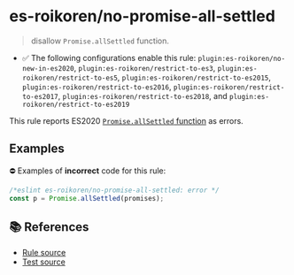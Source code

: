 # es-roikoren/no-promise-all-settled
> disallow `Promise.allSettled` function.

- ✅ The following configurations enable this rule: `plugin:es-roikoren/no-new-in-es2020`, `plugin:es-roikoren/restrict-to-es3`, `plugin:es-roikoren/restrict-to-es5`, `plugin:es-roikoren/restrict-to-es2015`, `plugin:es-roikoren/restrict-to-es2016`, `plugin:es-roikoren/restrict-to-es2017`, `plugin:es-roikoren/restrict-to-es2018`, and `plugin:es-roikoren/restrict-to-es2019`

This rule reports ES2020 [`Promise.allSettled` function](https://github.com/tc39/proposal-promise-allSettled) as errors.

## Examples

⛔ Examples of **incorrect** code for this rule:

```js
/*eslint es-roikoren/no-promise-all-settled: error */
const p = Promise.allSettled(promises);
```

## 📚 References

- [Rule source](https://github.com/roikoren755/eslint-plugin-es/blob/v2.0.0/src/rules/no-promise-all-settled.ts)
- [Test source](https://github.com/roikoren755/eslint-plugin-es/blob/v2.0.0/tests/src/rules/no-promise-all-settled.ts)
